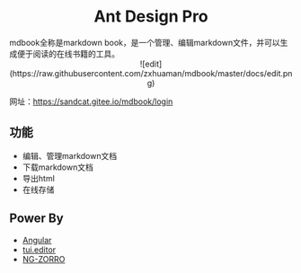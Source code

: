 <h1 align="center">Ant Design Pro</h1>
mdbook全称是markdown book，是一个管理、编辑markdown文件，并可以生成便于阅读的在线书籍的工具。

<div align="center">
  ![edit](https://raw.githubusercontent.com/zxhuaman/mdbook/master/docs/edit.png)
</div>

网址：https://sandcat.gitee.io/mdbook/login

## 功能
- 编辑、管理markdown文档
- 下载markdown文档
- 导出html
- 在线存储

## Power By
- [Angular](https://github.com/angular/angular)
- [tui.editor](https://github.com/nhnent/tui.editor)
- [NG-ZORRO](https://github.com/NG-ZORRO/ng-zorro-antd)

